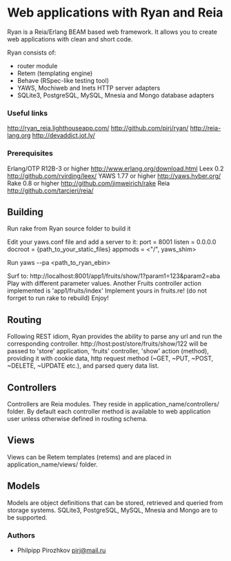 # Web applications with Ryan and Reia

Ryan is a Reia/Erlang BEAM based web framework.
It allows you to create web applications with clean and short code.

Ryan consists of:
 - router module
 - Retem (templating engine)
 - Behave (RSpec-like testing tool)
 - YAWS, Mochiweb and Inets HTTP server adapters
 - SQLite3, PostgreSQL, MySQL, Mnesia and Mongo database adapters

### Useful links
http://ryan_reia.lighthouseapp.com/
http://github.com/pirj/ryan/
http://reia-lang.org
http://devaddict.jot.ly/

### Prerequisites

Erlang/OTP R12B-3 or higher http://www.erlang.org/download.html
Leex 0.2 http://github.com/rvirding/leex/
YAWS 1.77 or higher http://yaws.hyber.org/
Rake 0.8 or higher http://github.com/jimweirich/rake
Reia http://github.com/tarcieri/reia/

## Building

Run rake from Ryan source folder to build it

Edit your yaws.conf file and add a server to it:
<server localhost>
        port = 8001
        listen = 0.0.0.0
        docroot = {path_to_your_static_files}
        appmods = <"/", yaws_shim>
</server>

Run yaws --pa <path_to_ryan_ebin>

Surf to: http://localhost:8001/app1/fruits/show/1?param1=123&param2=aba
Play with different parameter values.
Another Fruits controller action implemented is 'app1/fruits/index'
Implement yours in fruits.re! (do not forrget to run rake to rebuild)
Enjoy!

## Routing

Following REST idiom, Ryan provides the ability to parse any url and run the
corresponding controller.
http://host:post/store/fruits/show/122
will be passed to 'store' application, 'fruits' controller, 'show' action (method),
providing it with cookie data, http request method (~GET, ~PUT, ~POST, ~DELETE, ~UPDATE etc.),
and parsed query data list.

## Controllers
Controllers are Reia modules. They reside in application_name/controllers/ folder.
By default each controller method is available to web application user unless otherwise defined
in routing schema.

## Views

Views can be Retem templates (retems) and are placed in application_name/views/ folder.

## Models

Models are object definitions that can be stored, retrieved and queried from storage
systems.
SQLite3, PostgreSQL, MySQL, Mnesia and Mongo are to be supported.

### Authors
* Philpipp Pirozhkov pirj@mail.ru

